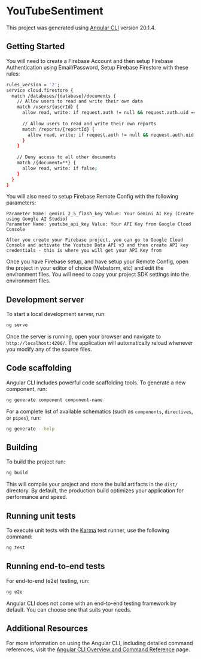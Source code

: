 # YouTubeSentiment

This project was generated using [Angular CLI](https://github.com/angular/angular-cli) version 20.1.4.

## Getting Started

You will need to create a Firebase Account and then setup Firebase Authentication using Email/Password, Setup Firebase Firestore with these rules:


```bash
rules_version = '2';
service cloud.firestore {
  match /databases/{database}/documents {
    // Allow users to read and write their own data
    match /users/{userId} {
      allow read, write: if request.auth != null && request.auth.uid == userId;
      
      // Allow users to read and write their own reports
      match /reports/{reportId} {
        allow read, write: if request.auth != null && request.auth.uid == userId;
      }
    }
    
    // Deny access to all other documents
    match /{document=**} {
      allow read, write: if false;
    }
  }
}
```

You will also need to setup Firebase Remote Config with the following parameters:

```
Parameter Name: gemini_2_5_flash_key Value: Your Gemini AI Key (Create using Google AI Studio)
Parameter Name: youtube_api_key Value: Your API Key from Google Cloud Console

After you create your Firebase project, you can go to Google Cloud Console and activate the Youtube Data API v3 and then create API key credentials - this is where you will get your API Key from
```
Once you have Firebase setup, and have setup your Remote Config, open the project in your editor of choice (Webstorm, etc) and edit the environment files. You will need to copy your project SDK settings into the environment files.


## Development server

To start a local development server, run:

```bash
ng serve
```

Once the server is running, open your browser and navigate to `http://localhost:4200/`. The application will automatically reload whenever you modify any of the source files.

## Code scaffolding

Angular CLI includes powerful code scaffolding tools. To generate a new component, run:

```bash
ng generate component component-name
```

For a complete list of available schematics (such as `components`, `directives`, or `pipes`), run:

```bash
ng generate --help
```

## Building

To build the project run:

```bash
ng build
```

This will compile your project and store the build artifacts in the `dist/` directory. By default, the production build optimizes your application for performance and speed.

## Running unit tests

To execute unit tests with the [Karma](https://karma-runner.github.io) test runner, use the following command:

```bash
ng test
```

## Running end-to-end tests

For end-to-end (e2e) testing, run:

```bash
ng e2e
```

Angular CLI does not come with an end-to-end testing framework by default. You can choose one that suits your needs.

## Additional Resources

For more information on using the Angular CLI, including detailed command references, visit the [Angular CLI Overview and Command Reference](https://angular.dev/tools/cli) page.
